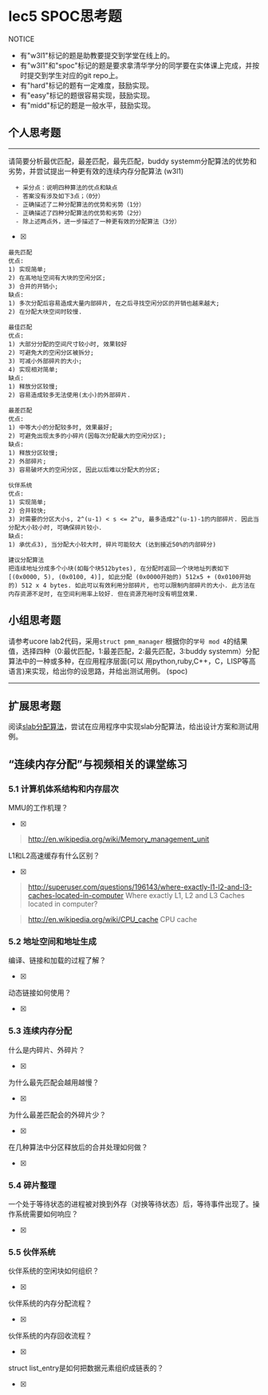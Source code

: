 # lec5 SPOC思考题


NOTICE
- 有"w3l1"标记的题是助教要提交到学堂在线上的。
- 有"w3l1"和"spoc"标记的题是要求拿清华学分的同学要在实体课上完成，并按时提交到学生对应的git repo上。
- 有"hard"标记的题有一定难度，鼓励实现。
- 有"easy"标记的题很容易实现，鼓励实现。
- 有"midd"标记的题是一般水平，鼓励实现。


## 个人思考题
---

请简要分析最优匹配，最差匹配，最先匹配，buddy systemm分配算法的优势和劣势，并尝试提出一种更有效的连续内存分配算法 (w3l1)
```
  + 采分点：说明四种算法的优点和缺点
  - 答案没有涉及如下3点；（0分）
  - 正确描述了二种分配算法的优势和劣势（1分）
  - 正确描述了四种分配算法的优势和劣势（2分）
  - 除上述两点外，进一步描述了一种更有效的分配算法（3分）
 ```
- [x]  
```
最先匹配
优点:
1) 实现简单;
2) 在高地址空间有大块的空闲分区;
3) 合并的开销小;
缺点:
1) 多次分配后容易造成大量内部碎片, 在之后寻找空闲分区的开销也越来越大;
2) 在分配大块空间时较慢.

最佳匹配
优点:
1) 大部分分配的空间尺寸较小时, 效果较好
2) 可避免大的空闲分区被拆分;
3) 可减小外部碎片的大小;
4) 实现相对简单;
缺点:
1) 释放分区较慢;
2) 容易造成较多无法使用(太小)的外部碎片.

最差匹配
优点:
1) 中等大小的分配较多时, 效果最好;
2) 可避免出现太多的小碎片(因每次分配最大的空闲分区);
缺点:
1) 释放分区较慢;
2) 外部碎片;
3) 容易破坏大的空闲分区, 因此以后难以分配大的分区;

伙伴系统
优点:
1) 实现简单;
2) 合并较快;
3) 对需要的分区大小s, 2^(u-1) < s <= 2^u, 最多造成2^(u-1)-1的内部碎片. 因此当分配大小较小时, 可确保碎片较小.
缺点:
1) 承优点3), 当分配大小较大时, 碎片可能较大 (达到接近50%的内部碎分)

建议分配算法
把连续地址分成多个小块(如每个块512bytes), 在分配时返回一个块地址列表如下
[(0x0000, 5), (0x0100, 4)], 如此分配 (0x0000开始的) 512x5 + (0x0100开始的) 512 x 4 bytes. 如此可以有效利用分部碎片, 也可以限制内部碎片的大小. 此方法在内存资源不足时, 在空间利用率上较好. 但在资源充裕时没有明显效果.
```

## 小组思考题

请参考ucore lab2代码，采用`struct pmm_manager` 根据你的`学号 mod 4`的结果值，选择四种（0:最优匹配，1:最差匹配，2:最先匹配，3:buddy systemm）分配算法中的一种或多种，在应用程序层面(可以 用python,ruby,C++，C，LISP等高语言)来实现，给出你的设思路，并给出测试用例。 (spoc)

--- 

## 扩展思考题

阅读[slab分配算法](http://en.wikipedia.org/wiki/Slab_allocation)，尝试在应用程序中实现slab分配算法，给出设计方案和测试用例。

## “连续内存分配”与视频相关的课堂练习

### 5.1 计算机体系结构和内存层次
MMU的工作机理？

- [x]  

>  http://en.wikipedia.org/wiki/Memory_management_unit

L1和L2高速缓存有什么区别？

- [x]  

>  http://superuser.com/questions/196143/where-exactly-l1-l2-and-l3-caches-located-in-computer
>  Where exactly L1, L2 and L3 Caches located in computer?

>  http://en.wikipedia.org/wiki/CPU_cache
>  CPU cache

### 5.2 地址空间和地址生成
编译、链接和加载的过程了解？

- [x]  

>  

动态链接如何使用？

- [x]  

>  


### 5.3 连续内存分配
什么是内碎片、外碎片？

- [x]  

>  

为什么最先匹配会越用越慢？

- [x]  

>  

为什么最差匹配会的外碎片少？

- [x]  

>  

在几种算法中分区释放后的合并处理如何做？

- [x]  

>  

### 5.4 碎片整理
一个处于等待状态的进程被对换到外存（对换等待状态）后，等待事件出现了。操作系统需要如何响应？

- [x]  

>  

### 5.5 伙伴系统
伙伴系统的空闲块如何组织？

- [x]  

>  

伙伴系统的内存分配流程？

- [x]  

>  

伙伴系统的内存回收流程？

- [x]  

>  

struct list_entry是如何把数据元素组织成链表的？

- [x]  

>  




